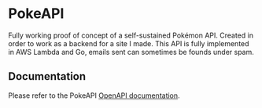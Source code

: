 # PokeAPI
Fully working proof of concept of a self-sustained Pokémon API. Created in order to work as a backend for a site I made.
This API is fully implemented in AWS Lambda and Go, emails sent can sometimes be founds under spam.

## Documentation
Please refer to the PokeAPI [OpenAPI documentation](https://maxsafer.github.io/PokeAPI/).
